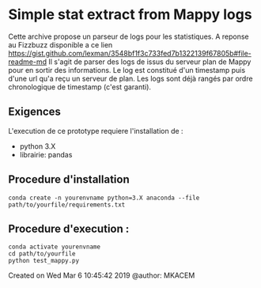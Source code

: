 # Simple stat extract from Mappy logs
Cette archive propose un parseur de logs pour les statistiques. 
A reponse au Fizzbuzz disponible a ce lien https://gist.github.com/lexman/3548bf1f3c733fed7b1322139f67805b#file-readme-md
Il s'agit de parser des logs de issus du serveur plan de Mappy pour en sortir des informations. 
Le log est constitué d'un timestamp puis d'une url qu'a reçu un serveur de plan. 
Les logs sont déjà rangés par ordre chronologique de timestamp (c'est garanti).

## Exigences
L'execution de ce prototype requiere l'installation de : 

- python 3.X
- librairie: pandas

## Procedure d'installation 
```shell
conda create -n yourenvname python=3.X anaconda --file path/to/yourfile/requirements.txt
```

## Procedure d'execution :
```shell
conda activate yourenvname
cd path/to/yourfile
python test_mappy.py
```



Created on Wed Mar  6 10:45:42 2019
@author: MKACEM
